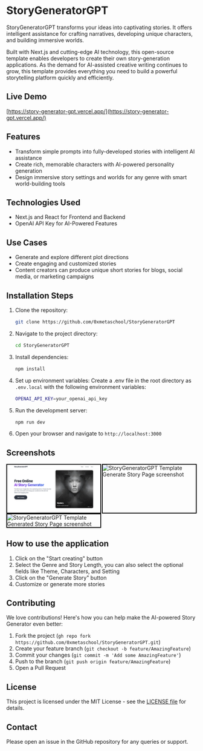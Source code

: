 # StoryGeneratorGPT

StoryGeneratorGPT transforms your ideas into captivating stories. It offers intelligent assistance for crafting narratives, developing unique characters, and building immersive worlds.

Built with Next.js and cutting-edge AI technology, this open-source template enables developers to create their own story-generation applications. As the demand for AI-assisted creative writing continues to grow, this template provides everything you need to build a powerful storytelling platform quickly and efficiently.

## Live Demo

[https://story-generator-gpt.vercel.app/](https://story-generator-gpt.vercel.app/)

## Features

- Transform simple prompts into fully-developed stories with intelligent AI assistance
- Create rich, memorable characters with AI-powered personality generation
- Design immersive story settings and worlds for any genre with smart world-building tools

## Technologies Used
- Next.js and React for Frontend and Backend
- OpenAI API Key for AI-Powered Features

## Use Cases
- Generate and explore different plot directions 
- Create engaging and customized stories
- Content creators can produce unique short stories for blogs, social media, or marketing campaigns


## Installation Steps

1. Clone the repository:
    ```bash
    git clone https://github.com/0xmetaschool/StoryGeneratorGPT
    ```

2. Navigate to the project directory:
    ```bash
    cd StoryGeneratorGPT 
    ```

3. Install dependencies:
    ```bash
    npm install
    ```

4. Set up environment variables:
   Create a .env file in the root directory as `.env.local` with the following environment variables:

    ```bash
    OPENAI_API_KEY=your_openai_api_key
    ```
   
5. Run the development server:
    ```bash
    npm run dev
    ```

6. Open your browser and navigate to `http://localhost:3000`

## Screenshots

<div style="display: flex; justify-content: space-between;">
  <img src="https://github.com/0xmetaschool/StoryGeneratorGPT/blob/main/public/story-generator-gpt-template-home-page.png?raw=true" alt="StoryGeneratorGPT Template Landing Page screenshot" style="width: 49%; border: 2px solid black;" />
  <img src="https://github.com/0xmetaschool/StoryGeneratorGPT/blob/main/public/story-generator-gpt-template-generate-story-page.png?raw=true" alt="StoryGeneratorGPT Template Generate Story Page screenshot" style="width: 49%; border: 2px solid black;" />
</div>
<div style="display: flex; justify-content: space-between;">
  <img src="https://github.com/0xmetaschool/StoryGeneratorGPT/blob/main/public/story-generator-gpt-template-generated-story-page.png?raw=true" alt="StoryGeneratorGPT Template Generated Story Page screenshot" style="width: 49%; border: 2px solid black;" />
</div>


## How to use the application

1. Click on the "Start creating" button
2. Select the Genre and Story Length, you can also select the optional fields like Theme, Characters, and Setting
3. Click on the "Generate Story" button
4. Customize or generate more stories


## Contributing

We love contributions! Here's how you can help make the AI-powered Story Generator even better:

1. Fork the project (`gh repo fork https://github.com/0xmetaschool/StoryGeneratorGPT.git`)
2. Create your feature branch (`git checkout -b feature/AmazingFeature`)
3. Commit your changes (`git commit -m 'Add some AmazingFeature'`)
4. Push to the branch (`git push origin feature/AmazingFeature`)
5. Open a Pull Request

## License
This project is licensed under the MIT License - see the [LICENSE file](https://github.com/0xmetaschool/StoryGeneratorGPT/blob/main/LICENSE) for details.


## Contact
Please open an issue in the GitHub repository for any queries or support.
